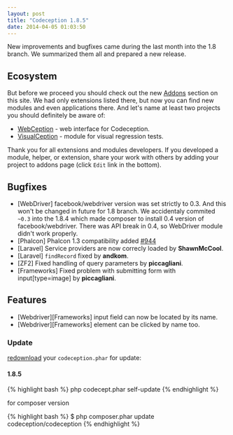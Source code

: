 ```yaml
---
layout: post
title: "Codeception 1.8.5"
date: 2014-04-05 01:03:50
---
```


New improvements and bugfixes came during the last month into the 1.8 branch. We summarized them all and prepared a new release.

## Ecosystem

But before we proceed you should check out the new [Addons](http://codeception.com/addons) section on this site. We had only extensions listed there, but now you can find new modules and even applications there. And let's name at least two projects you should definitely be aware of:

* [WebCeption](https://github.com/jayhealey/Webception) - web interface for Codeception.
* [VisualCeption](https://github.com/DigitalProducts/codeception-module-visualception) - module for visual regression tests.

Thank you for all extensions and modules developers. If you developed a module, helper, or extension, share your work with others by adding your project to addons page (click `Edit` link in the bottom).  

## Bugfixes

* [WebDriver] facebook/webdriver version was set strictly to 0.3. And this won't be changed in future for 1.8 branch. We accidentaly commited `~0.3` into the 1.8.4 which made composer to install 0.4 version of facebook/webdriver. There was API break in 0.4, so WebDriver module didn't work properly.
* [Phalcon] Phalcon 1.3 compatibility added [#944](https://github.com/Codeception/Codeception/issues/944)
* [Laravel] Service providers are now correcly loaded by **ShawnMcCool**.
* [Laravel] `findRecord` fixed by **andkom**.
* [ZF2] Fixed handling of query parameters by **piccagliani**.
* [Frameworks] Fixed problem with submitting form with input[type=image] by **piccagliani**.

## Features

* [Webdriver][Frameworks] input field can now be located by its name.
* [Webdriver][Frameworks] element can be clicked by name too.

### Update

[redownload](http://codeception.com/thanks.html) your `codeception.phar` for update:

#### 1.8.5
{% highlight bash %}
php codecept.phar self-update
{% endhighlight %}

for composer version

{% highlight bash %}
$ php composer.phar update codeception/codeception
{% endhighlight %}
